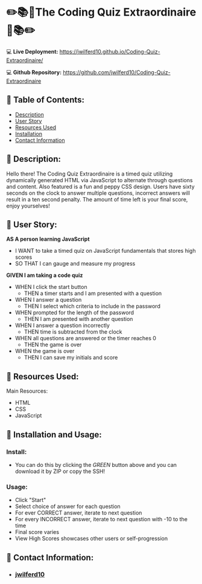 # :pencil2::books::book:The Coding Quiz Extraordinaire:book::books::pencil2:

:computer: **Live Deployment:** https://jwilferd10.github.io/Coding-Quiz-Extraordinaire/

:computer: **Github Repository:** https://github.com/jwilferd10/Coding-Quiz-Extraordinaire

## :open_file_folder: Table of Contents:
  - [Description](#wave-description)
  - [User Story](#book-user-story)
  - [Resources Used](#floppy_disk-resources-used)
  - [Installation](#minidisc-installation-and-usage)
  - [Contact Information](#e-mail-contact-information)

## :wave: Description: 
<p> Hello there! The Coding Quiz Extraordinaire is a timed quiz utilizing dynamically generated HTML via JavaScript to alternate through questions and content. Also featured is a fun and peppy CSS design. Users have sixty seconds on the clock to answer multiple questions, incorrect answers will result in a ten second penalty. The amount of time left is your final score, enjoy yourselves!
</p>
  
## :book: User Story:
**AS A person learning JavaScript**
- I WANT to take a timed quiz on JavaScript fundamentals that stores high scores
- SO THAT I can gauge and measure my progress 

**GIVEN I am taking a code quiz**
- WHEN I click the start button
  - THEN a timer starts and I am presented with a question
- WHEN I answer a question
  - THEN I select which criteria to include in the password
- WHEN prompted for the length of the password
  - THEN I am presented with another question
- WHEN I answer a question incorrectly
  - THEN time is subtracted from the clock
- WHEN all questions are answered or the timer reaches 0
  - THEN the game is over
- WHEN the game is over
  - THEN I can save my initials and score

## :floppy_disk: Resources Used:
Main Resources:
- HTML
- CSS
- JavaScript

## :minidisc: Installation and Usage:
### Install:
- You can do this by clicking the *GREEN* button above and you can download it by ZIP or copy the SSH!
### Usage:
- Click "Start"
- Select choice of answer for each question
- For ever CORRECT answer, iterate to next question
- For every INCORRECT answer, iterate to next question with -10 to the time
- Final score varies
- View High Scores showcases other users or self-progression 

## :e-mail: Contact Information:
- ### [jwilferd10](https://github.com/jwilferd10)
